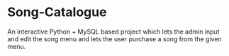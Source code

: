 # Song-Catalogue
An interactive Python + MySQL based project which lets the admin input and edit the song menu and lets the user purchase a song from the given menu.
